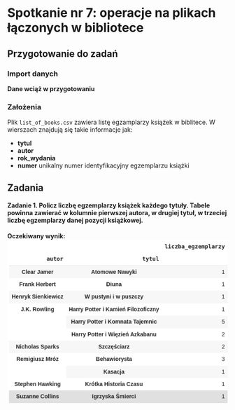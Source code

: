 # Spotkanie nr 7: operacje na plikach łączonych w bibliotece
## Przygotowanie do zadań
### Import danych
**Dane wciąż w przygotowaniu**
### Założenia 
Plik `list_of_books.csv` zawiera listę egzamplarzy książek w biblitece. W wierszach znajdują się takie informacje jak:
- **tytul**
- **autor**
- **rok_wydania**
- **numer** unikalny numer identyfikacyjny egzemplarzu książki
## Zadania
#### Zadanie 1. Policz liczbę egzemplarzy książek każdego tytuły. Tabele powinna zawierać w kolumnie pierwszej autora, w drugiej tytuł, w trzeciej liczbę egzemplarzy danej pozycji książkowej.
**Oczekiwany wynik:**
![Odpowiedź do zadania 1](./spodziewane_wyniki/1.png)
